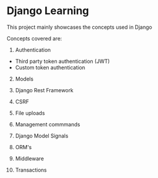 
# Django Learning

  

  
This project mainly showcases the concepts used in Django

Concepts covered are:

1. Authentication
  - Third party token authentication (JWT)
  - Custom token authentication

2. Models

3. Django Rest Framework

4. CSRF

5. File uploads

6. Management commmands

7. Django Model Signals

8. ORM's

9. Middleware

10. Transactions
